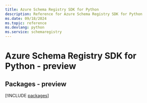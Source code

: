 ```yaml
---
title: Azure Schema Registry SDK for Python
description: Reference for Azure Schema Registry SDK for Python
ms.date: 09/18/2024
ms.topic: reference
ms.devlang: python
ms.service: schemaregistry
---
```

# Azure Schema Registry SDK for Python - preview
## Packages - preview
[!INCLUDE [packages](schema-registry-index.md)]